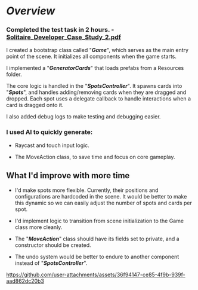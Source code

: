 #  ***Overview***

### Completed the test task in 2 hours. - [Solitaire_Developer_Case_Study_2.pdf](https://github.com/user-attachments/files/20658458/Solitaire_Developer_Case_Study_2.pdf)

I created a bootstrap class called "***Game***", which serves as the main entry point of the scene. It initializes all components when the game starts.

I implemented a "***GeneratorCards***" that loads prefabs from a Resources folder.

The core logic is handled in the "***SpotsController***". It spawns cards into "***Spots***", and handles adding/removing cards when they are dragged and dropped. Each spot uses a delegate callback to handle interactions when a card is dragged onto it.

I also added debug logs to make testing and debugging easier.

### I used AI to quickly generate:

- Raycast and touch input logic.

- The MoveAction class, to save time and focus on core gameplay.

## What I'd improve with more time
- I'd make spots more flexible. Currently, their positions and configurations are hardcoded in the scene. It would be better to make this dynamic so we can easily adjust the number of spots and cards per spot.

- I'd implement logic to transition from scene initialization to the Game class more cleanly.

- The "***MoveAction***" class should have its fields set to private, and a constructor should be created.

- The undo system would be better to endure to another component instead of "***SpotsController***". 


https://github.com/user-attachments/assets/36f94147-ce85-4f9b-939f-aad862dc20b3

